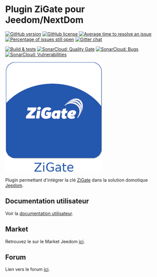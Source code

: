 # Plugin ZiGate pour Jeedom/NextDom

[![GitHub version](https://badge.fury.io/gh/Jeedom-Zigate%2Fjeedom-plugin-zigate.svg)](https://github.com/Jeedom-Zigate/jeedom-plugin-zigate)
[![GitHub license](https://img.shields.io/github/license/Jeedom-Zigate/jeedom-plugin-zigate.svg)](https://github.com/Jeedom-Zigate/jeedom-plugin-zigate/blob/master/LICENSE)
[![Average time to resolve an issue](http://isitmaintained.com/badge/resolution/Jeedom-Zigate/jeedom-plugin-zigate.svg)](http://isitmaintained.com/project/Jeedom-Zigate/jeedom-plugin-zigate "Average time to resolve an issue")
[![Percentage of issues still open](http://isitmaintained.com/badge/open/Jeedom-Zigate/jeedom-plugin-zigate.svg)](http://isitmaintained.com/project/Jeedom-Zigate/jeedom-plugin-zigate "Percentage of issues still open")
[![Gitter chat](https://badges.gitter.im/Jeedom-Zigate.png)](https://gitter.im/Jeedom-Zigate)

[![Build & tests](https://github.com/jeedom-zigate/jeedom-plugin-zigate/workflows/Build%20&%20tests/badge.svg?branch=master)](https://github.com/jeedom-zigate/jeedom-plugin-zigate/actions)
[![SonarCloud: Quality Gate](https://sonarcloud.io/api/project_badges/measure?project=jeedom-zigate:jeedom-plugin-zigate&metric=alert_status)](https://sonarcloud.io/dashboard?id=jeedom-zigate%3Ajeedom-plugin-zigate)
[![SonarCloud: Bugs](https://sonarcloud.io/api/project_badges/measure?project=jeedom-zigate:jeedom-plugin-zigate&metric=bugs)](https://sonarcloud.io/dashboard?id=jeedom-zigate%3Ajeedom-plugin-zigate)
[![SonarCloud: Vulnerabilities](https://sonarcloud.io/api/project_badges/measure?project=jeedom-zigate:jeedom-plugin-zigate&metric=vulnerabilities)](https://sonarcloud.io/dashboard?id=jeedom-zigate%3Ajeedom-plugin-zigate)

![Logo](plugin_info/zigate_icon.png)

Plugin permettant d'intégrer la clé [ZiGate](https://zigate.fr/) dans la solution domotique [Jeedom](https://www.jeedom.com).

## Documentation utilisateur

Voir la [documentation utilisateur](https://jeedom-zigate.github.io/jeedom-plugin-zigate/).

## Market

Retrouvez le sur le Market Jeedom [ici](https://www.jeedom.com/market/index.php?v=d&p=market&type=plugin&&name=zigate).

## Forum

Lien vers le forum [ici](https://www.jeedom.com/forum/viewtopic.php?f=133&t=34490).
